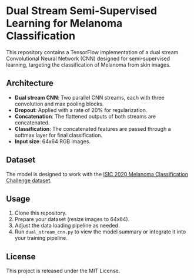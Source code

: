# Dual Stream Semi-Supervised Learning for Melanoma Classification

This repository contains a TensorFlow implementation of a dual stream Convolutional Neural Network (CNN) designed for semi-supervised learning, targeting the classification of Melanoma from skin images.

## Architecture

- **Dual stream CNN**: Two parallel CNN streams, each with three convolution and max pooling blocks.
- **Dropout**: Applied with a rate of 20% for regularization.
- **Concatenation**: The flattened outputs of both streams are concatenated.
- **Classification**: The concatenated features are passed through a softmax layer for final classification.
- **Input size**: 64x64 RGB images.

## Dataset

The model is designed to work with the [ISIC 2020 Melanoma Classification Challenge dataset](https://www.kaggle.com/competitions/siim-isic-melanoma-classification/data).

## Usage

1. Clone this repository.
2. Prepare your dataset (resize images to 64x64).
3. Adjust the data loading pipeline as needed.
4. Run `dual_stream_cnn.py` to view the model summary or integrate it into your training pipeline.

## License

This project is released under the MIT License.